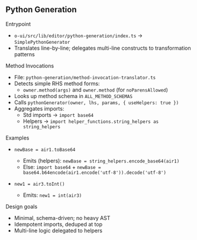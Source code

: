 ## Python Generation

Entrypoint

- `o-ui/src/lib/editor/python-generation/index.ts` → `SimplePythonGenerator`
- Translates line-by-line; delegates multi-line constructs to transformation patterns

Method Invocations

- File: `python-generation/method-invocation-translator.ts`
- Detects simple RHS method forms:
  - `owner.method(args)` and `owner.method` (for `noParensAllowed`)
- Looks up method schema in `ALL_METHOD_SCHEMAS`
- Calls `pythonGenerator(owner, lhs, params, { useHelpers: true })`
- Aggregates imports:
  - Std imports → `import base64`
  - Helpers → `import helper_functions.string_helpers as string_helpers`

Examples

- `newBase = air1.toBase64`
  - Emits (helpers): `newBase = string_helpers.encode_base64(air1)`
  - Else: `import base64` + `newBase = base64.b64encode(air1.encode('utf-8')).decode('utf-8')`

- `new1 = air3.toInt()`
  - Emits: `new1 = int(air3)`

Design goals

- Minimal, schema-driven; no heavy AST
- Idempotent imports, deduped at top
- Multi-line logic delegated to helpers


